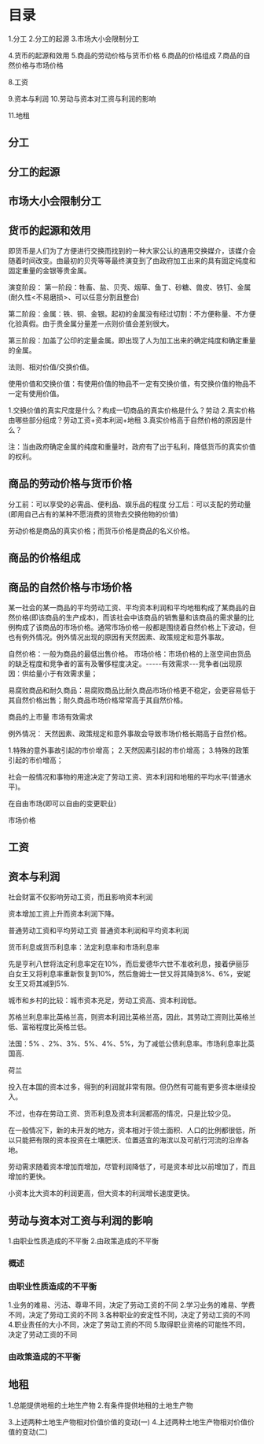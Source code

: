 # 目录
1.分工
2.分工的起源
3.市场大小会限制分工

4.货币的起源和效用
5.商品的劳动价格与货币价格
6.商品的价格组成
7.商品的自然价格与市场价格

8.工资

9.资本与利润
10.劳动与资本对工资与利润的影响

11.地租

## 分工
## 分工的起源
## 市场大小会限制分工

## 货币的起源和效用
即货币是人们为了方便进行交换而找到的一种大家公认的通用交换媒介，该媒介会随着时间改变。由最初的贝壳等等最终演变到了由政府加工出来的具有固定纯度和固定重量的金银等贵金属。

演变阶段：
第一阶段：牲畜、盐、贝壳、烟草、鱼丁、砂糖、兽皮、铁钉、金属(耐久性<不易磨损>、可以任意分割且整合)

第二阶段：金属：铁、铜、金银。起初的金属没有经过切割：不方便称量、不方便化验真假。由于贵金属分量差一点则价值会差别很大。

第三阶段：加盖了公印的定量金属。即出现了人为加工出来的确定纯度和确定重量的金属。


法则、相对价值/交换价值。

使用价值和交换价值：有使用价值的物品不一定有交换价值，有交换价值的物品不一定有使用价值。

1.交换价值的真实尺度是什么？构成一切商品的真实价格是什么？劳动
2.真实价格由哪些部分组成？劳动工资+资本利润+地租
3.真实价格高于自然价格的原因是什么？

注：当由政府确定金属的纯度和重量时，政府有了出于私利，降低货币的真实价值的权利。

## 商品的劳动价格与货币价格
分工前：可以享受的必需品、便利品、娱乐品的程度
分工后：可以支配的劳动量(即用自己占有的某种不愿消费的货物去交换他物的价值)

劳动价格是商品的真实价格；而货币价格是商品的名义价格。

## 商品的价格组成
## 商品的自然价格与市场价格
某一社会的某一商品的平均劳动工资、平均资本利润和平均地租构成了某商品的自然价格(即该商品的生产成本)，而该社会中该商品的销售量和该商品的需求量的比例构成了该商品的市场价格。通常市场价格一般都是围绕着自然价格上下波动，但也有例外情况。例外情况出现的原因有天然因素、政策规定和意外事故。

自然价格：一般为商品的最低出售价格。
市场价格：市场价格的上涨空间由货品的缺乏程度和竞争者的富有及奢侈程度决定。-----有效需求---竞争者(出现原因：供给量小于有效需求量；


易腐败商品和耐久商品：易腐败商品比耐久商品市场价格更不稳定，会更容易低于其自然价格出售；耐久商品市场价格常常高于其自然价格。

商品的上市量
市场有效需求


例外情况：
天然因素、政策规定和意外事故会导致市场价格长期高于自然价格。

1.特殊的意外事故引起的市价增高；
2.天然因素引起的市价增高；
3.特殊的政策引起的市价增高；

社会一般情况和事物的用途决定了劳动工资、资本利润和地租的平均水平(普通水平)。

在自由市场(即可以自由的变更职业)

市场价格

## 工资
## 资本与利润
社会财富不仅影响劳动工资，而且影响资本利润

资本增加工资上升而资本利润下降。

普通劳动工资和平均劳动工资
普通资本利润和平均资本利润

货币利息或货币利息率：法定利息率和市场利息率

先是亨利八世将法定利息率定在10%，而后爱德华六世不准收利息，接着伊丽莎白女王又将利息率重新恢复到10%，然后詹姆士一世又将其降到8%、6%，安妮女王又将其减到5%.

城市和乡村的比较：城市资本充足，劳动工资高、资本利润低。

苏格兰利息率比英格兰高，则资本利润比英格兰高，因此，其劳动工资则比英格兰低、富裕程度比英格兰低。

法国：5% 、2%、3%、5%、4%、5%，为了减低公债利息率。市场利息率比英国高.

荷兰

投入在本国的资本过多，得到的利润就非常有限。但仍然有可能有更多资本继续投入。

不过，也存在劳动工资、货币利息及资本利润都高的情况，只是比较少见。

在一般情况下，新的未开发的地方，资本相对于领土面积、人口的比例都很低，所以只能把有限的资本投资在土壤肥沃、位置适宜的海滨以及可航行河流的沿岸各地。

劳动需求随着资本增加而增加，尽管利润降低了，可是资本却比以前增加了，而且增加的更快。

小资本比大资本的利润更高，但大资本的利润增长速度更快。
## 劳动与资本对工资与利润的影响
1.由职业性质造成的不平衡
2.由政策造成的不平衡

### 概述

### 由职业性质造成的不平衡
1.业务的难易、污洁、尊卑不同，决定了劳动工资的不同
2.学习业务的难易、学费不同，决定了劳动工资的不同
3.各种职业的安定性不同，决定了劳动工资的不同
4.职业责任的大小不同，决定了劳动工资的不同
5.取得职业资格的可能性不同，决定了劳动工资的不同
### 由政策造成的不平衡

## 地租
1.总能提供地租的土地生产物
2.有条件提供地租的土地生产物

3.上述两种土地生产物相对价值价值的变动(一)
4.上述两种土地生产物相对价值价值的变动(二)

## 